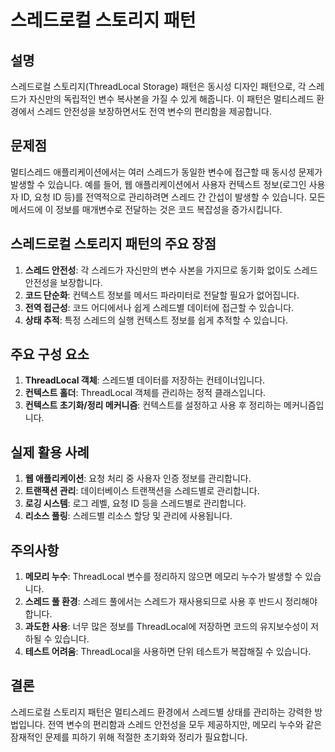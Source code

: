 # 스레드로컬 스토리지 패턴

## 설명
스레드로컬 스토리지(ThreadLocal Storage) 패턴은 동시성 디자인 패턴으로, 각 스레드가 자신만의 독립적인 변수 복사본을 가질 수 있게 해줍니다. 이 패턴은 멀티스레드 환경에서 스레드 안전성을 보장하면서도 전역 변수의 편리함을 제공합니다.

## 문제점
멀티스레드 애플리케이션에서는 여러 스레드가 동일한 변수에 접근할 때 동시성 문제가 발생할 수 있습니다. 예를 들어, 웹 애플리케이션에서 사용자 컨텍스트 정보(로그인 사용자 ID, 요청 ID 등)를 전역적으로 관리하려면 스레드 간 간섭이 발생할 수 있습니다. 모든 메서드에 이 정보를 매개변수로 전달하는 것은 코드 복잡성을 증가시킵니다.

## 스레드로컬 스토리지 패턴의 주요 장점
1. **스레드 안전성**: 각 스레드가 자신만의 변수 사본을 가지므로 동기화 없이도 스레드 안전성을 보장합니다.
2. **코드 단순화**: 컨텍스트 정보를 메서드 파라미터로 전달할 필요가 없어집니다.
3. **전역 접근성**: 코드 어디에서나 쉽게 스레드별 데이터에 접근할 수 있습니다.
4. **상태 추적**: 특정 스레드의 실행 컨텍스트 정보를 쉽게 추적할 수 있습니다.

## 주요 구성 요소
1. **ThreadLocal 객체**: 스레드별 데이터를 저장하는 컨테이너입니다.
2. **컨텍스트 홀더**: ThreadLocal 객체를 관리하는 정적 클래스입니다.
3. **컨텍스트 초기화/정리 메커니즘**: 컨텍스트를 설정하고 사용 후 정리하는 메커니즘입니다.

## 실제 활용 사례
1. **웹 애플리케이션**: 요청 처리 중 사용자 인증 정보를 관리합니다.
2. **트랜잭션 관리**: 데이터베이스 트랜잭션을 스레드별로 관리합니다.
3. **로깅 시스템**: 로그 레벨, 요청 ID 등을 스레드별로 관리합니다.
4. **리소스 풀링**: 스레드별 리소스 할당 및 관리에 사용됩니다.

## 주의사항
1. **메모리 누수**: ThreadLocal 변수를 정리하지 않으면 메모리 누수가 발생할 수 있습니다.
2. **스레드 풀 환경**: 스레드 풀에서는 스레드가 재사용되므로 사용 후 반드시 정리해야 합니다.
3. **과도한 사용**: 너무 많은 정보를 ThreadLocal에 저장하면 코드의 유지보수성이 저하될 수 있습니다.
4. **테스트 어려움**: ThreadLocal을 사용하면 단위 테스트가 복잡해질 수 있습니다.

## 결론
스레드로컬 스토리지 패턴은 멀티스레드 환경에서 스레드별 상태를 관리하는 강력한 방법입니다. 전역 변수의 편리함과 스레드 안전성을 모두 제공하지만, 메모리 누수와 같은 잠재적인 문제를 피하기 위해 적절한 초기화와 정리가 필요합니다.